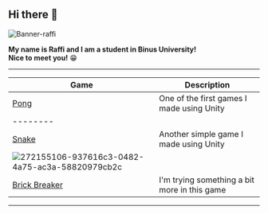 ## Hi there 👋

![Banner-raffi](https://github.com/raffiwr/raffiwr/assets/145559021/e24d4a46-d6aa-424e-a598-684ad9489dd8)

**My name is Raffi and I am a student in Binus University!**\
**Nice to meet you!** 😁

-----

| Game | Description |
|------|-------------|
| [Pong](https://github.com/raffiwr/Simple-Pong) | One of the first games I made using Unity |
| -------- |
| [Snake](https://github.com/raffiwr/Snake-Game) | Another simple game I made using Unity |
|  ![272155106-937616c3-0482-4a75-ac3a-58820979cb2c](https://github.com/raffiwr/raffiwr/assets/145559021/13b2336c-c9d5-4525-8a40-bf8aa78ae085)|
| [Brick Breaker](https://github.com/raffiwr/Brick-Breaker) | I'm trying something a bit more in this game |


-----

<!--
**raffiwr/raffiwr** is a ✨ _special_ ✨ repository because its `README.md` (this file) appears on your GitHub profile.



